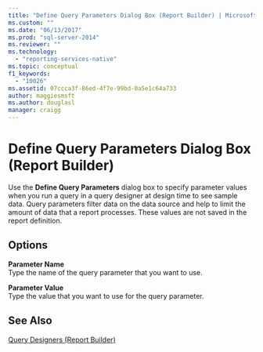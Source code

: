 ```yaml
---
title: "Define Query Parameters Dialog Box (Report Builder) | Microsoft Docs"
ms.custom: ""
ms.date: "06/13/2017"
ms.prod: "sql-server-2014"
ms.reviewer: ""
ms.technology: 
  - "reporting-services-native"
ms.topic: conceptual
f1_keywords: 
  - "10026"
ms.assetid: 07ccca3f-86ed-4f7e-99bd-0a5e1c64a733
author: maggiesmsft
ms.author: douglasl
manager: craigg
---
```

# Define Query Parameters Dialog Box (Report Builder)
  Use the **Define Query Parameters** dialog box to specify parameter values when you run a query in a query designer at design time to see sample data. Query parameters filter data on the data source and help to limit the amount of data that a report processes. These values are not saved in the report definition.  
  
## Options  
 **Parameter Name**  
 Type the name of the query parameter that you want to use.  
  
 **Parameter Value**  
 Type the value that you want to use for the query parameter.  
  
## See Also  
 [Query Designers &#40;Report Builder&#41;](../../2014/reporting-services/query-designers-report-builder.md)  
  
  
